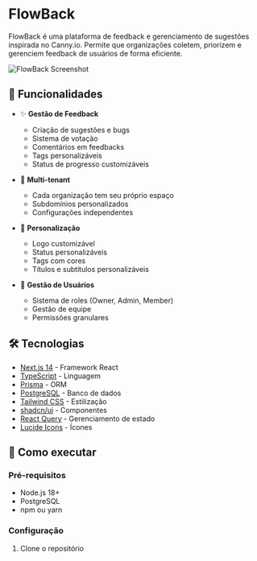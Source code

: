 # FlowBack

FlowBack é uma plataforma de feedback e gerenciamento de sugestões inspirada no Canny.io. Permite que organizações coletem, priorizem e gerenciem feedback de usuários de forma eficiente.

![FlowBack Screenshot](screenshot.png)

## 🚀 Funcionalidades

- ✨ **Gestão de Feedback**
  - Criação de sugestões e bugs
  - Sistema de votação
  - Comentários em feedbacks
  - Tags personalizáveis
  - Status de progresso customizáveis

- 🏢 **Multi-tenant**
  - Cada organização tem seu próprio espaço
  - Subdomínios personalizados
  - Configurações independentes

- 🎨 **Personalização**
  - Logo customizável
  - Status personalizáveis
  - Tags com cores
  - Títulos e subtítulos personalizáveis

- 👥 **Gestão de Usuários**
  - Sistema de roles (Owner, Admin, Member)
  - Gestão de equipe
  - Permissões granulares

## 🛠 Tecnologias

- [Next.js 14](https://nextjs.org/) - Framework React
- [TypeScript](https://www.typescriptlang.org/) - Linguagem
- [Prisma](https://www.prisma.io/) - ORM
- [PostgreSQL](https://www.postgresql.org/) - Banco de dados
- [Tailwind CSS](https://tailwindcss.com/) - Estilização
- [shadcn/ui](https://ui.shadcn.com/) - Componentes
- [React Query](https://tanstack.com/query/latest) - Gerenciamento de estado
- [Lucide Icons](https://lucide.dev/) - Ícones

## 🚀 Como executar

### Pré-requisitos

- Node.js 18+
- PostgreSQL
- npm ou yarn

### Configuração

1. Clone o repositório
